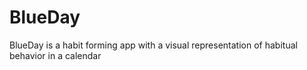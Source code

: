 # BlueDay
BlueDay is a habit forming app with a visual representation of habitual behavior in a calendar
